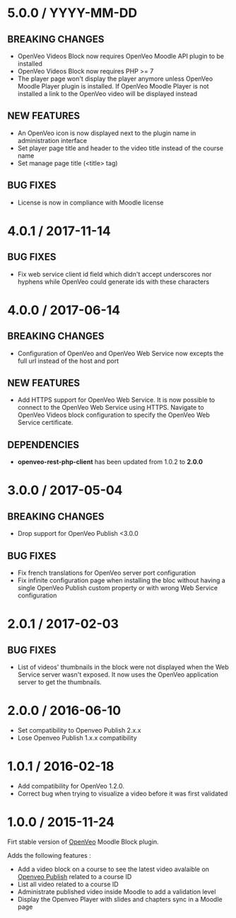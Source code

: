 # 5.0.0 / YYYY-MM-DD

## BREAKING CHANGES

- OpenVeo Videos Block now requires OpenVeo Moodle API plugin to be installed
- OpenVeo Videos Block now requires PHP >= 7
- The player page won't display the player anymore unless OpenVeo Moodle Player plugin is installed. If OpenVeo Moodle Player is not installed a link to the OpenVeo video will be displayed instead

## NEW FEATURES

- An OpenVeo icon is now displayed next to the plugin name in administration interface
- Set player page title and header to the video title instead of the course name
- Set manage page title (&lt;title&gt; tag)

## BUG FIXES

- License is now in compliance with Moodle license

# 4.0.1 / 2017-11-14

## BUG FIXES

- Fix web service client id field which didn't accept underscores nor hyphens while OpenVeo could generate ids with these characters

# 4.0.0 / 2017-06-14

## BREAKING CHANGES

- Configuration of OpenVeo and OpenVeo Web Service now excepts the full url instead of the host and port

## NEW FEATURES

- Add HTTPS support for OpenVeo Web Service. It is now possible to connect to the OpenVeo Web Service using HTTPS. Navigate to OpenVeo Videos block configuration to specify the OpenVeo Web Service certificate.

## DEPENDENCIES

- **openveo-rest-php-client** has been updated from 1.0.2 to **2.0.0**

# 3.0.0 / 2017-05-04

## BREAKING CHANGES

- Drop support for OpenVeo Publish &lt;3.0.0

## BUG FIXES

- Fix french translations for OpenVeo server port configuration
- Fix infinite configuration page when installing the bloc without having a single OpenVeo Publish custom property or with wrong Web Service configuration

# 2.0.1 / 2017-02-03

## BUG FIXES

- List of videos' thumbnails in the block were not displayed when the Web Service server wasn't exposed. It now uses the OpenVeo application server to get the thumbnails.

# 2.0.0 / 2016-06-10

- Set compatibility to Openveo Publish 2.x.x
- Lose Openveo Publish 1.x.x compatibility

# 1.0.1 / 2016-02-18

- Add compatibility for OpenVeo 1.2.0.
- Correct bug when trying to visualize a video before it was first validated

# 1.0.0 / 2015-11-24

Firt stable version of [OpenVeo](https://github.com/veo-labs/openveo-core) Moodle Block plugin.

Adds the following features :

- Add a video block on a course to see the latest video avalaible on [Openveo Publish](https://github.com/veo-labs/openveo-publish) related to a course ID
- List all video related to a course ID
- Administrate published video inside Moodle to add a validation level
- Display the Openveo Player with slides and chapters sync in a Moodle page
